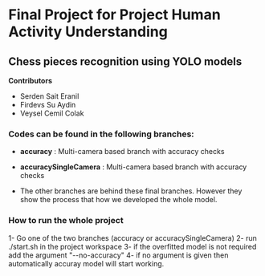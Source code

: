 # Final Project for Project Human Activity Understanding 
## Chess pieces recognition using YOLO models

**Contributors**
- Serden Sait Eranil
- Firdevs Su Aydin
- Veysel Cemil Colak

### Codes can be found in the following branches:
- **accuracy** : Multi-camera based branch with accuracy checks 
- **accuracySingleCamera** : Multi-camera based branch with accuracy checks 

- The other branches are behind these final branches. However they show the process that how we developed the whole model.

### How to run the whole project
1- Go one of the two branches (accuracy or accuracySingleCamera)
2- run ./start.sh in the project workspace
3- if the overfitted model is not required add the argument "--no-accuracy"
4- if no argument is given then automatically accuray model will start working.




